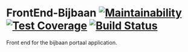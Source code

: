 # FrontEnd-Bijbaan [![Maintainability](https://api.codeclimate.com/v1/badges/d604d54f3074d2a94905/maintainability)](https://codeclimate.com/github/studentportaal/FrontEnd-Bijbaan/maintainability) [![Test Coverage](https://api.codeclimate.com/v1/badges/d604d54f3074d2a94905/test_coverage)](https://codeclimate.com/github/studentportaal/FrontEnd-Bijbaan/test_coverage) [![Build Status](https://travis-ci.com/studentportaal/FrontEnd-Bijbaan.svg?branch=master)](https://travis-ci.com/studentportaal/FrontEnd-Bijbaan)
Front end for the bijbaan portaal application.
